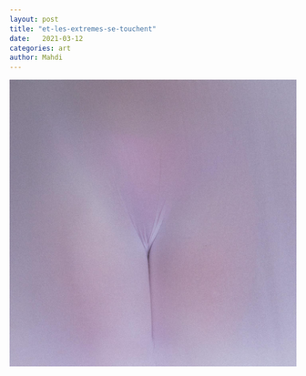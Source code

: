 ```yaml
---
layout: post
title: "et-les-extremes-se-touchent"
date:   2021-03-12
categories: art
author: Mahdi
---
```


![boy.](/img/arts/et-les-extremes-se-touchent.jpg)
